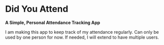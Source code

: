 # Did You Attend

**A Simple, Personal Attendance Tracking App**

I am making this app to keep track of my attendance regularly. Can only be used by one person for now. If needed, I will extend to have multiple users. 